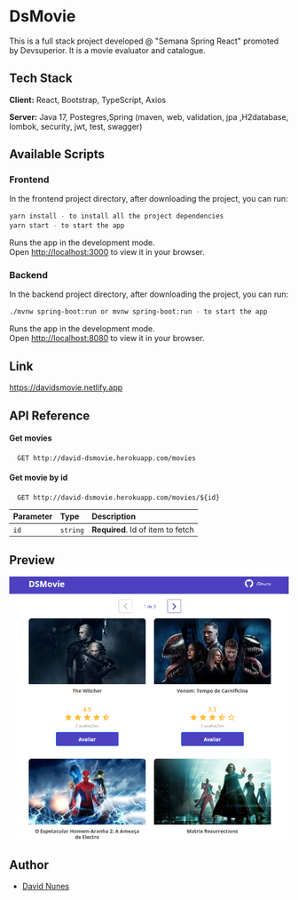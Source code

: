# DsMovie

This is a full stack project developed @ "Semana Spring React" promoted by Devsuperior. It is a movie evaluator and catalogue.
## Tech Stack

**Client:** React, Bootstrap, TypeScript, Axios

**Server:** Java 17, Postegres,Spring (maven, web, validation, jpa ,H2database, lombok, security, jwt, test, swagger)

## Available Scripts

### Frontend

In the frontend project directory, after downloading the project, you can run:

```sh
yarn install - to install all the project dependencies
yarn start - to start the app
```

Runs the app in the development mode.\
Open [http://localhost:3000](http://localhost:3000) to view it in your browser.

### Backend

In the backend project directory, after downloading the project, you can run:

```sh
./mvnw spring-boot:run or mvnw spring-boot:run - to start the app
```

Runs the app in the development mode.\
Open [http://localhost:8080](http://localhost:8080) to view it in your browser.

## Link
https://davidsmovie.netlify.app

## API Reference

#### Get movies

```http
  GET http://david-dsmovie.herokuapp.com/movies
```

#### Get movie by id

```http
  GET http://david-dsmovie.herokuapp.com/movies/${id}
```

| Parameter | Type     | Description                       |
| :-------- | :------- | :-------------------------------- |
| `id`      | `string` | **Required**. Id of item to fetch |



## Preview

![](project-img.jpg)

## Author

- [David Nunes](https://www.github.com/Dnuns)

